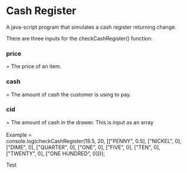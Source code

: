 # Cash Register
A java-script program that simulates a cash register returning change.

There are three inputs for the checkCashRegister() function:
<br>
<h3>price</h3> = The price of an item.
<br>
<h3>cash</h3> = The amount of cash the customer is using to pay.
<br>
<h3>cid</h3> = The amount of cash in the drawer. This is input as an array
<br><br>
Example =
<br>
console.log(checkCashRegister(19.5, 20, [["PENNY", 0.5], ["NICKEL", 0], ["DIME", 0], ["QUARTER", 0], ["ONE", 0], ["FIVE", 0], ["TEN", 0], ["TWENTY", 0], ["ONE HUNDRED", 0]]));

Test
